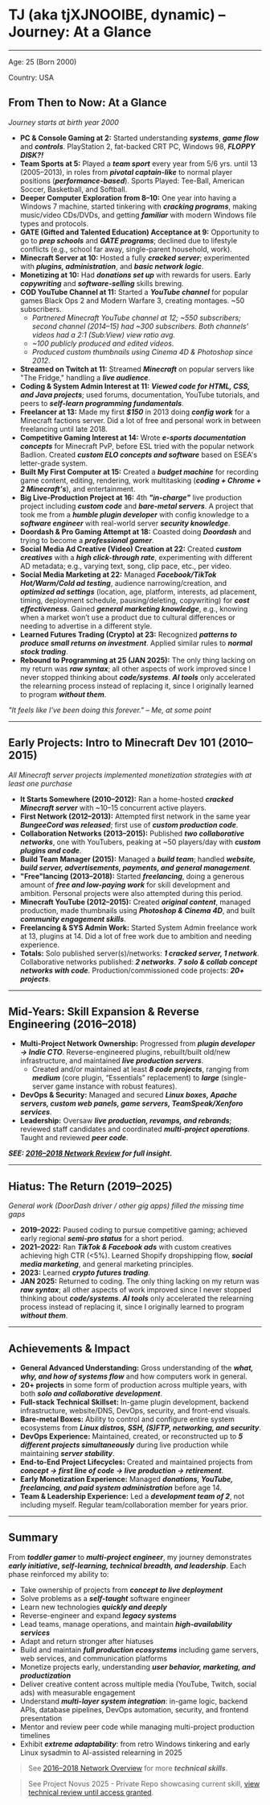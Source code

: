 # TJ (aka tjXJNOOIBE, dynamic) – Journey: At a Glance

---
Age: 25 (Born 2000)

Country: USA


## From Then to Now: At a Glance

*_Journey starts at birth year 2000_*

- **PC & Console Gaming at 2:** Started understanding **_systems_**, **_game flow_** and **_controls_**. PlayStation 2, fat-backed CRT PC, Windows 98, **_FLOPPY DISK?!_**  
- **Team Sports at 5:** Played a **_team sport_** every year from 5/6 yrs. until 13 (2005–2013), in roles from **_pivotal captain-like_** to normal player positions (**_performance-based_**). Sports Played: Tee-Ball, American Soccer, Basketball, and Softball.  
- **Deeper Computer Exploration from 8–10:** One year into having a Windows 7 machine, started tinkering with **_cracking programs_**, making music/video CDs/DVDs, and getting **_familiar_** with modern Windows file types and protocols.  
- **GATE (Gifted and Talented Education) Acceptance at 9:** Opportunity to go to **_prep schools_** and **_GATE programs_**; declined due to lifestyle conflicts (e.g., school far away, single-parent household, work).  
- **Minecraft Server at 10:** Hosted a fully **_cracked server_**; experimented with **_plugins, administration_**, and **_basic network logic_**.  
- **Monetizing at 10:** Had **_donations set up_** with rewards for users. Early **_copywriting_** and **_software-selling_** skills brewing.  
- **COD YouTube Channel at 11:** Started a **_YouTube channel_** for popular games Black Ops 2 and Modern Warfare 3, creating montages. ~50 subscribers.  
    - *_Partnered Minecraft YouTube channel at 12; ~550 subscribers; second channel (2014–15) had ~300 subscribers. Both channels’ videos had a 2:1 (Sub:View) view ratio avg._*  
    - *_~100 publicly produced and edited videos_*.  
    - *_Produced custom thumbnails using Cinema 4D & Photoshop since 2012_*.  
- **Streamed on Twitch at 11:** Streamed **_Minecraft_** on popular servers like "The Fridge," handling a **_live audience_**.  
- **Coding & System Admin Interest at 11:** **_Viewed code for HTML, CSS, and Java projects_**; used forums, documentation, YouTube tutorials, and peers to **_self-learn programming fundamentals_**.  
- **Freelancer at 13:** Made my first **_$150_** in 2013 doing **_config work_** for a Minecraft factions server. Did a lot of free and personal work in between freelancing until late 2018.  
- **Competitive Gaming Interest at 14:** Wrote **_e-sports documentation concepts_** for Minecraft PvP, before ESL tried with the popular network Badlion. Created **_custom ELO concepts and software_** based on ESEA's letter-grade system.  
- **Built My First Computer at 15:** Created a **_budget machine_** for recording game content, editing, rendering, work multitasking (**_coding + Chrome + 2 Minecraft's_**), and entertainment.  
- **Big Live-Production Project at 16:** 4th **_"in-charge"_** live production project including **_custom code_** and **_bare-metal servers_**. A project that took me from a **_humble plugin developer_** with config knowledge to a **_software engineer_** with real-world server **_security knowledge_**.  
- **Doordash & Pro Gaming Attempt at 18:** Coasted doing **_Doordash_** and trying to become a **_professional gamer_**.
- **Social Media Ad Creative (Video) Creation at 22:** Created **_custom creatives_** with a **_high click-through rate_**, experimenting with different AD metadata; e.g., varying text, song, clip pace, etc., per video.  
- **Social Media Marketing at 22:** Managed **_Facebook/TikTok Hot/Warm/Cold ad testing_**, audience narrowing/creation, and **_optimized ad settings_** (location, age, platform, interests, ad placement, timing, deployment schedule, pausing/deleting, copywriting) for **_cost effectiveness_**. Gained **_general marketing knowledge_**, e.g., knowing when a market won’t use a product due to cultural differences or needing to advertise in a different style.  
- **Learned Futures Trading (Crypto) at 23:** Recognized **_patterns to produce small returns on investment_**. Applied similar rules to **_normal stock trading_**.
- **Rebound to Programming at 25 (JAN 2025):** The only thing lacking on my return was **_raw syntax_**; all other aspects of work improved since I never stopped thinking about **_code/systems_**. **_AI tools_** only accelerated the relearning process instead of replacing it, since I originally learned to program **_without them_**.  

*_"It feels like I've been doing this forever."_ – Me, at some point*

  
---

## Early Projects: Intro to Minecraft Dev 101 (2010–2015)

*_All Minecraft server projects implemented monetization strategies with at least one purchase_*

- **It Starts Somewhere (2010–2012):** Ran a home-hosted **_cracked Minecraft server_** with ~10–15 concurrent active players.
- **First Network (2012–2013):** Attempted first network in the same year **_BungeeCord was released_**; first use of **_custom production code_**.
- **Collaboration Networks (2013–2015):** Published **_two collaborative networks_**, one with YouTubers, peaking at ~50 players/day with **_custom plugins and code_**.
- **Build Team Manager (2015):** Managed a **_build team_**; handled **_website, build server, advertisements, payments, and general management_**.
- **"Free"lancing (2013–2018):** Started **_freelancing_**, doing a generous amount of **_free and low-paying work_** for skill development and ambition. Personal projects were also attempted during this period.
- **Minecraft YouTube (2012–2015):** Created **_original content_**, managed production, made thumbnails using **_Photoshop & Cinema 4D_**, and built **_community engagement skills_**.
- **Freelancing & SYS Admin Work:** Started System Admin freelance work at 13, plugins at 14. Did a lot of free work due to ambition and needing experience.
- **Totals:** Solo published server(s)/networks: **_1 cracked server, 1 network_**. Collaborative networks published: **_2 networks_**. **_7 solo & collab concept networks with code_**. Production/commissioned code projects: **_20+ projects_**.

---

## Mid-Years: Skill Expansion & Reverse Engineering (2016–2018)

- **Multi-Project Network Ownership:** Progressed from **_plugin developer → Indie CTO_**. Reverse-engineered plugins, rebuilt/built old/new infrastructure, and maintained **_live production servers_**.
  - Created and/or maintained at least **_8 code projects_**, ranging from **_medium_** (core plugin, “Essentials” replacement) to **_large_** (single-server game instance with robust features).
- **DevOps & Security:** Managed and secured **_Linux boxes, Apache servers, custom web panels, game servers, TeamSpeak/Xenforo services_**.
- **Leadership:** Oversaw **_live production, revamps, and rebrands_**; reviewed staff candidates and coordinated **_multi-project operations_**. Taught and reviewed **_peer code_**.

**_SEE: [2016–2018 Network Review](https://github.com/tjXJNOOBIE/2016---2018-Network/main/README.md) for full insight._**

---

## Hiatus: The Return (2019–2025)

*_General work (DoorDash driver / other gig apps) filled the missing time gaps_*

- **2019–2022:** Paused coding to pursue competitive gaming; achieved early regional **_semi-pro status_** for a short period.  
- **2021–2022:** Ran **_TikTok & Facebook ads_** with custom creatives achieving high CTR (<5%). Learned Shopify dropshipping flow, **_social media marketing_**, and general marketing principles.  
- **2023:** Learned **_crypto futures trading_**.  
- **JAN 2025:** Returned to coding. The only thing lacking on my return was **_raw syntax_**; all other aspects of work improved since I never stopped thinking about **_code/systems_**. **_AI tools_** only accelerated the relearning process instead of replacing it, since I originally learned to program **_without them_**.  

---

## Achievements & Impact

- **General Advanced Understanding:** Gross understanding of the **_what, why, and how of systems flow_** and how computers work in general.  
- **20+ projects** in some form of production across multiple years, with both **_solo and collaborative development_**.  
- **Full-stack Technical Skillset:** In-game plugin development, backend infrastructure, website/DNS, DevOps, security, and front-end visuals.  
- **Bare-metal Boxes:** Ability to control and configure entire system ecosystems from **_Linux distros, SSH, (S)FTP, networking, and security_**.  
- **DevOps Experience:** Maintained, created, or reconstructed up to **_5 different projects simultaneously_** during live production while maintaining **_server stability_**.  
- **End-to-End Project Lifecycles:** Created and maintained projects from **_concept → first line of code → live production → retirement_**.  
- **Early Monetization Experience:** Managed **_donations, YouTube, freelancing, and paid system administration_** before age 14.  
- **Team & Leadership Experience:** Led a **_development team of 2_**, not including myself. Regular team/collaboration member for years prior.  

---

## Summary

From **_toddler gamer_** to **_multi-project engineer_**, my journey demonstrates **_early initiative, self-learning, technical breadth, and leadership_**. Each phase reinforced my ability to:

- Take ownership of projects from **_concept to live deployment_**  
- Solve problems as a **_self-taught_** software engineer  
- Learn new technologies **_quickly and deeply_**  
- Reverse-engineer and expand **_legacy systems_**  
- Lead teams, manage operations, and maintain **_high-availability services_**  
- Adapt and return stronger after hiatuses  
- Build and maintain **_full production ecosystems_** including game servers, web services, and communication platforms  
- Monetize projects early, understanding **_user behavior, marketing, and productization_**  
- Deliver creative content across multiple media (YouTube, Twitch, social ads) with measurable engagement  
- Understand **_multi-layer system integration_**: in-game logic, backend APIs, database pipelines, DevOps automation, security, and frontend presentation  
- Mentor and review peer code while managing multi-project production timelines  
- Exhibit **_extreme adaptability_**: from retro Windows tinkering and early Linux sysadmin to AI-assisted relearning in 2025  

> See [2016–2018 Network Overview](https://github.com/tjXJNOOBIE/2016---2018-Network/main/README.md) for more **_technical skills_**.

> See Project Novus 2025  - Private Repo showcasing current skill, [view technical review until access granted](https://github.com/tjXJNOOBIE/Portfolio/blob/main/NOVUS_OVERVIEW.md).

